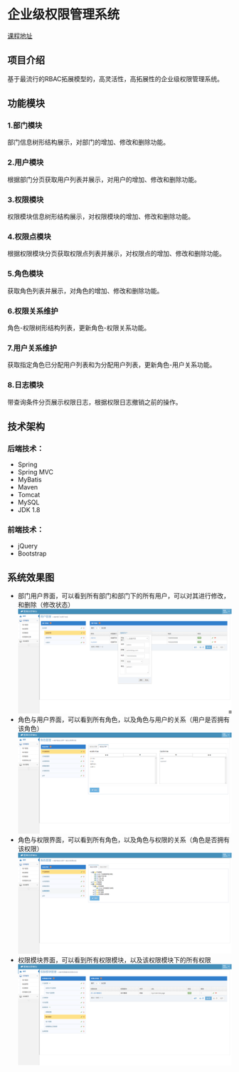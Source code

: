 # 企业级权限管理系统
[课程地址](https://coding.imooc.com/class/149.html)

## 项目介绍
基于最流行的RBAC拓展模型的，高灵活性，高拓展性的企业级权限管理系统。

## 功能模块
### 1.部门模块
部门信息树形结构展示，对部门的增加、修改和删除功能。
### 2.用户模块
根据部门分页获取用户列表并展示，对用户的增加、修改和删除功能。
### 3.权限模块
权限模块信息树形结构展示，对权限模块的增加、修改和删除功能。
### 4.权限点模块
根据权限模块分页获取权限点列表并展示，对权限点的增加、修改和删除功能。
### 5.角色模块
获取角色列表并展示，对角色的增加、修改和删除功能。
### 6.权限关系维护
角色-权限树形结构列表，更新角色-权限关系功能。
### 7.用户关系维护
获取指定角色已分配用户列表和为分配用户列表，更新角色-用户关系功能。
### 8.日志模块
带查询条件分页展示权限日志，根据权限日志撤销之前的操作。


## 技术架构
### 后端技术：
* Spring
* Spring MVC
* MyBatis
* Maven
* Tomcat
* MySQL
* JDK 1.8
### 前端技术：
* jQuery
* Bootstrap

## 系统效果图
* 部门用户界面，可以看到所有部门和部门下的所有用户，可以对其进行修改，和删除（修改状态）
![alt 部门用户界面](https://raw.githubusercontent.com/captainxyw/permission/master/img/user.png "部门用户界面")
* 角色与用户界面，可以看到所有角色，以及角色与用户的关系（用户是否拥有该角色）
![alt 角色与用户界面](https://raw.githubusercontent.com/captainxyw/permission/master/img/role-user.png "角色与用户界面")
* 角色与权限界面，可以看到所有角色，以及角色与权限的关系（角色是否拥有该权限）
![alt 角色与权限界面](https://raw.githubusercontent.com/captainxyw/permission/master/img/role-perm.png "角色与权限界面")
* 权限模块界面，可以看到所有权限模块，以及该权限模块下的所有权限
![alt 权限模块界面](https://raw.githubusercontent.com/captainxyw/permission/master/img/permmodule.png "权限模块界面")
